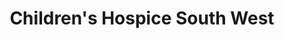 ---
title: "Children's Hospice South West"
url: /exmouth/childrens-hospice-south-west/
shop: charity
---
